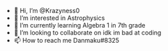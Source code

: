 - 👋 Hi, I’m @Krazyness0
- 👀 I’m interested in Astrophysics
- 🌱 I’m currently learning Algebra 1 in 7th grade
- 💞️ I’m looking to collaborate on idk im bad at coding
- 📫 How to reach me Danmaku#8325

<!---
Krazyness0/Krazyness0 is a ✨ special ✨ repository because its `README.md` (this file) appears on your GitHub profile.
You can click the Preview link to take a look at your changes.
--->

